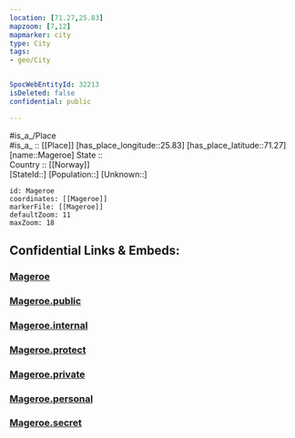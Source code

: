 ```yaml
---
location: [71.27,25.83] 
mapzoom: [7,12] 
mapmarker: city 
type: City
tags:
- geo/City


SpocWebEntityId: 32213
isDeleted: false
confidential: public

---
```

#is_a_/Place  
#is_a_ :: [[Place]] 
[has_place_longitude::25.83] 
[has_place_latitude::71.27] 
[name::Mageroe] 
State ::  
Country :: [[Norway]]  
[StateId::] 
[Population::] 
[Unknown::] 


```leaflet
id: Mageroe
coordinates: [[Mageroe]] 
markerFile: [[Mageroe]] 
defaultZoom: 11 
maxZoom: 18
```


## Confidential Links & Embeds: 

### [Mageroe](/_Standards/Earth/Continent/Europe/Europe~North/Norway/City/Mageroe.md) 

### [Mageroe.public](/_public/Earth/Continent/Europe/Europe~North/Norway/City/Mageroe.public.md) 

### [Mageroe.internal](/_internal/Earth/Continent/Europe/Europe~North/Norway/City/Mageroe.internal.md) 

### [Mageroe.protect](/_protect/Earth/Continent/Europe/Europe~North/Norway/City/Mageroe.protect.md) 

### [Mageroe.private](/_private/Earth/Continent/Europe/Europe~North/Norway/City/Mageroe.private.md) 

### [Mageroe.personal](/_personal/Earth/Continent/Europe/Europe~North/Norway/City/Mageroe.personal.md) 

### [Mageroe.secret](/_secret/Earth/Continent/Europe/Europe~North/Norway/City/Mageroe.secret.md)

